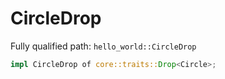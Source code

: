 # CircleDrop

Fully qualified path: `hello_world::CircleDrop`

```rust
impl CircleDrop of core::traits::Drop<Circle>;
```

